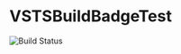 # VSTSBuildBadgeTest

![Build Status](https://kaorun55.visualstudio.com/DefaultCollection/_apis/public/build/definitions/93ba4095-8e3d-4c71-a782-c441d522209c/34/badge)
